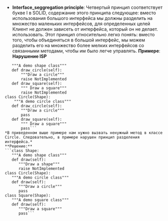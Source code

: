 * **Interface_seggregation principle**: Четвертый принцип соответствует букве I в SOLID, содержание этого принципа следующее: вместо использования большого интерфейса мы должны разделить на множество маленьких интерфейсов, для определенных целей Клиент не должен зависеть от интерфейса, который он не делает. использовать. Этот принцип относительно легко понять: вместо того, чтобы объединяться в большой интерфейс, мы можем разделить его на множество более мелких интерфейсов со связанными методами, чтобы им было легче управлять.
**Примере**:
**Нарушение ISP**
```class Shape:
   """A demo shape class"""
   def draw_circle(self):
       """Draw a circle"""
       raise NotImplemented
   def draw_square(self):
       """ Draw a square"""
       raise NotImplemented
class Circle(Shape):
    """A demo circle class"""
   def draw_circle(self):
       """Draw a circle"""
       pass
   def draw_square(self):
       """ Draw a square"""
       pass```
*В приведенном выше примере нам нужно вызвать ненужный метод в классе Circle. Следовательно, в примере нарушен принцип разделения интерфейса.*
**Решение:**
```class Shape:
   """A demo shape class"""
   def draw(self):
      """Draw a shape"""
      raise NotImplemented
class Circle(Shape):
   """A demo circle class"""
   def draw(self):
      """Draw a circle"""
      pass
class Square(Shape):
   """A demo square class"""
   def draw(self):
      """Draw a square"""
      pass```
